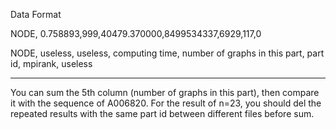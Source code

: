 Data Format

NODE, 0.758893,999,40479.370000,8499534337,6929,117,0

NODE, useless, useless, computing time, number of graphs in this part, part id, mpirank, useless

------

You can sum the 5th column (number of graphs in this part), then compare it with the sequence of A006820. For the result of n=23, you should del the repeated results with the same part id between different files before sum.


